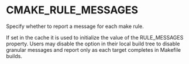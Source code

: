   

# CMAKE_RULE_MESSAGES  
Specify whether to report a message for each make rule.  

If set in the cache it is used to initialize the value of the RULE_MESSAGES property.
Users may disable the option in their local build tree to disable granular messages
and report only as each target completes in Makefile builds.  

